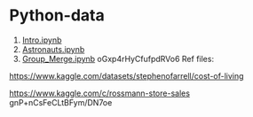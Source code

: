 # Python-data
1. [Intro.ipynb](Intro.ipynb)
2. [Astronauts.ipynb](Astronauts.ipynb)
3. [Group_Merge.ipynb](Group_Merge.ipynb)
oGxp4rHyCfufpdRVo6
Ref files:

https://www.kaggle.com/datasets/stephenofarrell/cost-of-living

https://www.kaggle.com/c/rossmann-store-sales
gnP+nCsFeCLtBFym/DN7oe
